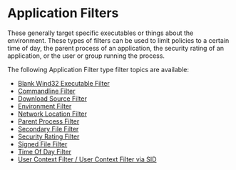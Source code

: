 [title]: # (Application)
[tags]: # (filter types)
[priority]: # (1)
# Application Filters

These generally target specific executables or things about the environment. These types of filters can be used to limit policies to a certain time of day, the parent process of an application, the security rating of an application, or the user or group running the process.

The following Application Filter type filter topics are available:

* [Blank Wind32 Executable Filter](blank-win32-exe.md)
* [Commandline Filter](cmdline.md)
* [Download Source Filter](download-source.md)
* [Environment Filter](envar.md)
* [Network Location Filter](network-location.md)
* [Parent Process Filter](parent-process.md)
* [Secondary File Filter](sff/secondaryfilefilters.md)
* [Security Rating Filter](security-ratings.md)
* [Signed File Filter](signed-file.md)
* [Time Of Day Filter](time-of-day.md)
* [User Context Filter / User Context Filter via SID](user-context.md)
